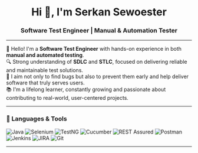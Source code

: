 
<h1 align="center">Hi 👋, I'm Serkan Sewoester</h1>
<h3 align="center">Software Test Engineer | Manual & Automation Tester</h3>

---

👋 Hello! I'm a **Software Test Engineer** with hands-on experience in both **manual and automated testing**.  
🔍 Strong understanding of **SDLC** and **STLC**, focused on delivering reliable and maintainable test solutions.  
🚀 I aim not only to find bugs but also to prevent them early and help deliver software that truly serves users.  
📚 I'm a lifelong learner, constantly growing and passionate about contributing to real-world, user-centered projects.

---

### 🧰 Languages & Tools

![Java](https://img.shields.io/badge/Java-ED8B00?style=for-the-badge&logo=java&logoColor=white)
![Selenium](https://img.shields.io/badge/Selenium-43B02A?style=for-the-badge&logo=selenium&logoColor=white)
![TestNG](https://img.shields.io/badge/TestNG-FF6C37?style=for-the-badge&logo=testng&logoColor=white)
![Cucumber](https://img.shields.io/badge/Cucumber-23D96C?style=for-the-badge&logo=cucumber&logoColor=white)
![REST Assured](https://img.shields.io/badge/REST--Assured-6DB33F?style=for-the-badge&logo=rest&logoColor=white)
![Postman](https://img.shields.io/badge/Postman-FF6C37?style=for-the-badge&logo=postman&logoColor=white)
![Jenkins](https://img.shields.io/badge/Jenkins-D24939?style=for-the-badge&logo=jenkins&logoColor=white)
![JIRA](https://img.shields.io/badge/JIRA-0052CC?style=for-the-badge&logo=jira&logoColor=white)
![Git](https://img.shields.io/badge/Git-F05032?style=for-the-badge&logo=git&logoColor=white)

---
